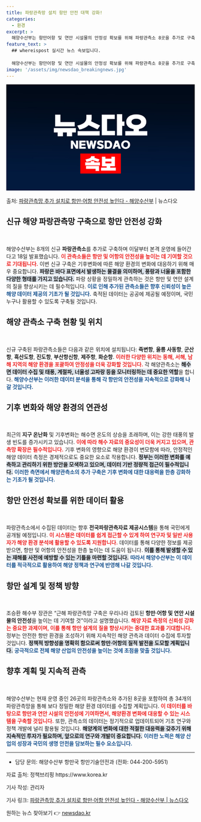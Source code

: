 ```yaml
---
title: 파랑관측망 설치 항만 안전 대책 강화!
categories:
  - 환경
excerpt: >
  해양수산부는 항만어항 및 연안 시설물의 안정성 확보를 위해 파랑관측소 8곳을 추가로 구축해 이달부터 운영한다…
feature_text: >
  ## whereispost 실시간 뉴스 속보입니다.

  해양수산부는 항만어항 및 연안 시설물의 안정성 확보를 위해 파랑관측소 8곳을 추가로 구축해 이달부터 운영한다…
image: '/assets/img/newsdao_breakingnews.jpg'
---
```


![뉴스다오 속보](/assets/img/newsdao_breakingnews.jpg)

<p>출처: <a href="https://newsdao.kr/2200" rel="dofollow">파랑관측망 추가 설치로 항만·어항 안전성 높인다 - 해양수산부</a> | 뉴스다오</p>

<h2 data-ke-size="size26">신규 해양 파랑관측망 구축으로 항만 안전성 강화</h2>

<p data-ke-size="size16">&nbsp;</p>

<p data-ke-size="size16">해양수산부는 8개의 신규 <b>파랑관측소</b>를 추가로 구축하며 이달부터 본격 운영에 들어간다고 18일 발표했습니다. <b><span style="color: #ee2323;">이 관측소들은 항만 및 어항의 안전성을 높이는 데 기여할 것으로 기대됩니다.</span></b> 이번 신규 구축은 기후변화에 따른 해양 환경의 변화에 대응하기 위해 매우 중요합니다. <b><span style="background-color: #21538527;">파랑은 바다 표면에서 발생하는 물결을 의미하며, 풍랑과 너울을 포함한 다양한 형태를 가지고 있습니다.</span></b> 파랑 상황을 정밀하게 관측하는 것은 항만 및 연안 설계의 질을 향상시키는 데 필수적입니다. <b><span style="color: #1a5490;">이로 인해 추가된 관측소들은 향후 신뢰성이 높은 해양 데이터 제공의 기초가 될 것입니다.</span></b> 축적된 데이터는 공공에 제공될 예정이며, 국민 누구나 활용할 수 있도록 구축될 것입니다.</p>

<h2 data-ke-size="size26">해양 관측소 구축 현황 및 위치</h2>

<p data-ke-size="size16">&nbsp;</p>

<p data-ke-size="size16">신규 구축된 파랑관측소들은 다음과 같은 위치에 설치됩니다: <b>죽변항</b>, <b>울릉 사동항</b>, <b>군산항</b>, <b>흑산도항</b>, <b>진도항</b>, <b>부산항신항</b>, <b>제주항</b>, <b>화순항</b>. <b><span style="color: #ee2323;">이러한 다양한 위치는 동해, 서해, 남해 지역의 해양 환경을 포괄하여 안정성을 더욱 강화할 것입니다.</span></b> 각 해양관측소는 <b><span style="background-color: #21538527;">해수면 데이터 수집 및 태풍, 계절파, 너울성 고파랑 등을 모니터링하는 데 중요한 역할</span></b>을 합니다. <b><span style="color: #1a5490;">해양수산부는 이러한 데이터 분석을 통해 각 항만의 안전성을 지속적으로 강화해 나갈 것입니다.</span></b></p>

<h2 data-ke-size="size26">기후 변화와 해양 환경의 연관성</h2>

<p data-ke-size="size16">&nbsp;</p>

<p data-ke-size="size16">최근의 <b>지구 온난화</b> 및 기후변화는 해수면 온도의 상승을 초래하며, 이는 강한 태풍의 발생 빈도를 증가시키고 있습니다. <b><span style="color: #ee2323;">이에 따라 해수 자료의 중요성이 더욱 커지고 있으며, 관측망 확장은 필수적입니다.</span></b> 기후 변화의 영향으로 해양 환경이 변모함에 따라, 안정적인 해양 데이터 측정은 경제적으로도 중요한 요소로 작용합니다. <b><span style="background-color: #21538527;">정부는 이러한 변화를 예측하고 관리하기 위한 방안을 모색하고 있으며, 데이터 기반 정량적 접근이 필수적입니다.</span></b> <b><span style="color: #1a5490;">이러한 측면에서 해양관측소의 추가 구축은 기후 변화에 대한 대응력을 한층 강화하는 기초가 될 것입니다.</span></b></p>

<h2 data-ke-size="size26">항만 안전성 확보를 위한 데이터 활용</h2>

<p data-ke-size="size16">&nbsp;</p>

<p data-ke-size="size16">파랑관측소에서 수집된 데이터는 향후 <b>전국파랑관측자료 제공시스템</b>을 통해 국민에게 공개될 예정입니다. <b><span style="color: #ee2323;">이 시스템은 데이터를 쉽게 접근할 수 있게 하여 연구자 및 일반 사용자가 해양 환경 분석에 활용할 수 있도록 지원합니다.</span></b> 데이터를 통해 다양한 정보를 제공받으면, 항만 및 어항의 안전성을 한층 높이는 데 도움이 됩니다. <b><span style="background-color: #21538527;">이를 통해 발생할 수 있는 재해를 사전에 예방할 수 있는 기틀을 마련할 것입니다.</span></b> <b><span style="color: #1a5490;">따라서 해양수산부는 이 데이터를 적극적으로 활용하여 해양 정책과 연구에 반영해 나갈 것입니다.</span></b></p>

<h2 data-ke-size="size26">항만 설계 및 정책 방향</h2>

<p data-ke-size="size16">&nbsp;</p>

<p data-ke-size="size16">조승환 해수부 장관은 “근해 파랑관측망 구축은 우리나라 검토된 <b>항만·어항 및 연안 시설물의 안전성</b>을 높이는 데 기여할 것"이라고 설명했습니다. <b><span style="color: #ee2323;">해양 자료 측정의 신뢰성 강화는 중요한 과제이며, 이를 통해 항만 설계의 질을 향상시키는 중대한 효과를 기대합니다.</span></b> 정부는 안전한 항만 환경을 조성하기 위해 지속적인 해양 관측과 데이터 수집에 투자할 것입니다. <b><span style="background-color: #21538527;">정책적 방향성을 명확히 함으로써 항만·어항의 질적 발전을 도모할 계획입니다.</span></b> <b><span style="color: #1a5490;">궁극적으로 전체 해양 산업의 안전성을 높이는 것에 초점을 맞출 것입니다.</span></b></p>

<h2 data-ke-size="size26">향후 계획 및 지속적 관측</h2>

<p data-ke-size="size16">&nbsp;</p>

<p data-ke-size="size16">해양수산부는 현재 운영 중인 26곳의 파랑관측소와 추가된 8곳을 포함하여 총 34개의 파랑관측망을 통해 보다 정밀한 해양 환경 데이터를 수집할 계획입니다. <b><span style="color: #ee2323;">이 데이터를 바탕으로 항만과 연안 시설의 안전성에 기여하면서, 해양환경 변화에 대응할 수 있는 시스템을 구축할 것입니다.</span></b> 또한, 관측소의 데이터는 정기적으로 업데이트되어 기초 연구와 정책 개발에 널리 활용될 것입니다. <b><span style="background-color: #21538527;">해양계의 변화에 대한 적절한 대응력을 갖추기 위해 지속적인 투자가 필요하며, 앞으로의 연구와 개발이 중요합니다.</span></b> <b><span style="color: #1a5490;">이러한 노력은 해양 산업의 성장과 국민의 생명 안전을 담보하는 필수 요소입니다.</span></b></p>

<hr>

<ul>
    <li>담당 문의: 해양수산부 항만국 항만기술안전과 (전화: 044-200-5951)</li>
</ul>

<p data-ke-size="size16">자료 출처: 정책브리핑 https://www.korea.kr</p>
<p data-ke-size="size16">기사 작성: 관리자</p>
<p data-ke-size="size16">기사 링크: <a href="https://newsdao.kr/2200">파랑관측망 추가 설치로 항만·어항 안전성 높인다 - 해양수산부 | 뉴스다오</a></p> 

원하는 뉴스 찾아보기 👉 <a href="https://newsdao.kr" rel="dofollow">newsdao.kr</a>


